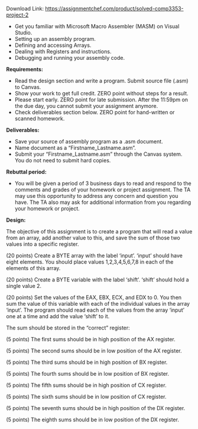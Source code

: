 Download Link: https://assignmentchef.com/product/solved-comp3353-project-2
<br>



<ul>

 <li>Get you familiar with Microsoft Macro Assembler (MASM) on Visual Studio.</li>

 <li>Setting up an assembly program.</li>

 <li>Defining and accessing Arrays.</li>

 <li>Dealing with Registers and instructions.</li>

 <li>Debugging and running your assembly code.</li>

</ul>

<strong>Requirements: </strong>

<ul>

 <li>Read the design section and write a program. Submit source file (.asm) to Canvas.</li>

 <li>Show your work to get full credit. ZERO point without steps for a result.</li>

 <li>Please start early. ZERO point for late submission. After the 11:59pm on the due day, you cannot submit your assignment anymore.</li>

 <li>Check deliverables section below. ZERO point for hand-written or scanned homework.</li>

</ul>

<strong>Deliverables: </strong>

<ul>

 <li>Save your source of assembly program as a .asm document.</li>

 <li>Name document as a “Firstname_Lastname.asm”.</li>

 <li>Submit your “Firstname_Lastname.asm” through the Canvas system. You do not need to submit hard copies.</li>

</ul>

<strong>Rebuttal period: </strong>

<ul>

 <li>You will be given a period of 3 business days to read and respond to the comments and grades of your homework or project assignment. The TA may use this opportunity to address any concern and question you have. The TA also may ask for additional information from you regarding your homework or project.</li>

</ul>

<strong>Design: </strong>

The objective of this assignment is to create a program that will read a value from an array, add another value to this, and save the sum of those two values into a specific register.

(20 points) Create a BYTE array with the label ‘input’. ‘input’ should have eight elements. You should place values 1,2,3,4,5,6,7,8 in each of the elements of this array.

(20 points) Create a BYTE variable with the label ‘shift’. ‘shift’ should hold a single value 2.

(20 points) Set the values of the EAX, EBX, ECX, and EDX to 0. You then sum the value of this variable with each of the individual values in the array ‘input’. The program should read each of the values from the array ‘input’ one at a time and add the value ‘shift’ to it.

The sum should be stored in the “correct” register:

(5 points) The first sums should be in high position of the AX register.

(5 points) The second sums should be in low position of the AX register.

(5 points) The third sums should be in high position of BX register.

(5 points) The fourth sums should be in low position of BX register.

(5 points) The fifth sums should be in high position of CX register.

(5 points) The sixth sums should be in low position of CX register.

(5 points) The seventh sums should be in high position of the DX register.

(5 points) The eighth sums should be in low position of the DX register.